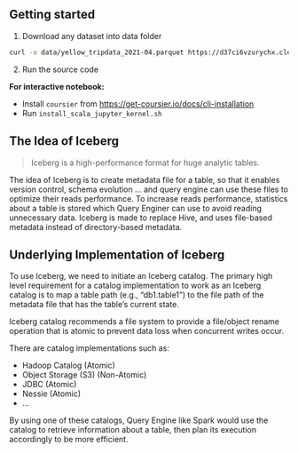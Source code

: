 ## Getting started

1. Download any dataset into data folder
```bash
curl -o data/yellow_tripdata_2021-04.parquet https://d37ci6vzurychx.cloudfront.net/trip-data/yellow_tripdata_2021-04.parquet
```

2. Run the source code

**For interactive notebook:**
- Install `coursier` from https://get-coursier.io/docs/cli-installation
- Run `install_scala_jupyter_kernel.sh`

## The Idea of Iceberg
> Iceberg is a high-performance format for huge analytic tables.

The idea of Iceberg is to create metadata file for a table, so that it enables version control, schema evolution ... and query engine can use these files to optimize their reads performance. To increase reads performance, statistics about a table is stored which Query Enginer can use to avoid reading unnecessary data. Iceberg is made to replace Hive, and uses file-based metadata instead of directory-based metadata.

## Underlying Implementation of Iceberg

To use Iceberg, we need to initiate an Iceberg catalog. The primary high level requirement for a catalog implementation to work as an Iceberg catalog is to map a table path (e.g., “db1.table1”) to the file path of the metadata file that has the table’s current state.

Iceberg catalog recommends a file system to provide a file/object rename operation that is atomic to prevent data loss when concurrent writes occur.

There are catalog implementations such as:
- Hadoop Catalog (Atomic)
- Object Storage (S3) (Non-Atomic)
- JDBC (Atomic)
- Nessie (Atomic)
- ...

By using one of these catalogs, Query Engine like Spark would use the catalog to retrieve information about a table, then plan its execution accordingly to be more efficient.
